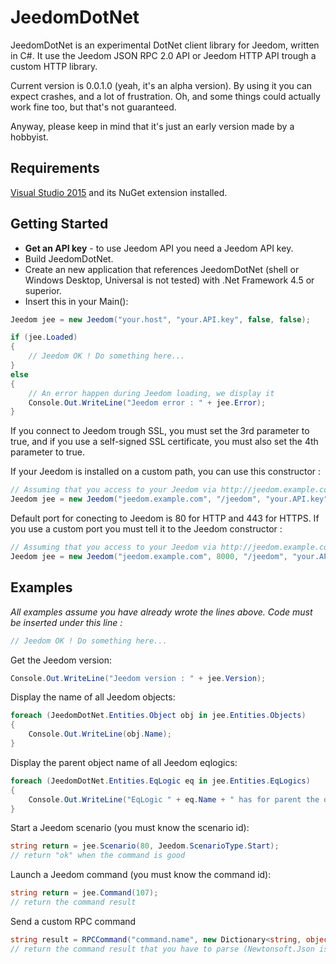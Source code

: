 # JeedomDotNet
JeedomDotNet is an experimental DotNet client library for Jeedom, written in C#. It use the Jeedom JSON RPC 2.0 API or Jeedom HTTP API trough a custom HTTP library.

Current version is 0.0.1.0 (yeah, it's an alpha version). By using it you can expect crashes, and a lot of frustration. Oh, and some things could actually work fine too, but that's not guaranteed.

Anyway, please keep in mind that it's just an early version made by a hobbyist.

## Requirements
[Visual Studio 2015](https://www.visualstudio.com/downloads/download-visual-studio-vs) and its NuGet extension installed.

## Getting Started
* **Get an API key** - to use Jeedom API you need a Jeedom API key.
* Build JeedomDotNet.
* Create an new application that references JeedomDotNet (shell or Windows Desktop, Universal is not tested) with .Net Framework 4.5 or superior.
* Insert this in your Main():

```csharp
Jeedom jee = new Jeedom("your.host", "your.API.key", false, false);

if (jee.Loaded)
{
	// Jeedom OK ! Do something here...
}
else
{
	// An error happen during Jeedom loading, we display it
	Console.Out.WriteLine("Jeedom error : " + jee.Error);
}
```

If you connect to Jeedom trough SSL, you must set the 3rd parameter to true, and if you use a self-signed SSL certificate, you must also set the 4th parameter to true.

If your Jeedom is installed on a custom path, you can use this constructor :

```csharp
// Assuming that you access to your Jeedom via http://jeedom.example.com/jeedom
Jeedom jee = new Jeedom("jeedom.example.com", "/jeedom", "your.API.key", false, false);
```

Default port for conecting to Jeedom is 80 for HTTP and 443 for HTTPS. If you use a custom port you must tell it to the Jeedom constructor :
```csharp
// Assuming that you access to your Jeedom via http://jeedom.example.com:8000/jeedom
Jeedom jee = new Jeedom("jeedom.example.com", 8000, "/jeedom", "your.API.key", false, false);
```

## Examples
*All examples assume you have already wrote the lines above. Code must be inserted under this line :*
```csharp
// Jeedom OK ! Do something here...
```

Get the Jeedom version:
```csharp
Console.Out.WriteLine("Jeedom version : " + jee.Version);
```

Display the name of all Jeedom objects:
```csharp
foreach (JeedomDotNet.Entities.Object obj in jee.Entities.Objects)
{
	Console.Out.WriteLine(obj.Name);
}
```

Display the parent object name of all Jeedom eqlogics:
```csharp
foreach (JeedomDotNet.Entities.EqLogic eq in jee.Entities.EqLogics)
{
	Console.Out.WriteLine("EqLogic " + eq.Name + " has for parent the object " + eq.Parent.Name);
}
```

Start a Jeedom scenario (you must know the scenario id):
```csharp
string return = jee.Scenario(80, Jeedom.ScenarioType.Start);
// return "ok" when the command is good
```

Launch a Jeedom command (you must know the command id):
```csharp
string return = jee.Command(107);
// return the command result
```

Send a custom RPC command
```csharp
string result = RPCCommand("command.name", new Dictionary<string, object>() { { "var1", var1 }, { "var2", var2 }, { "var3", var3 } });
// return the command result that you have to parse (Newtonsoft.Json is your friend)
```
